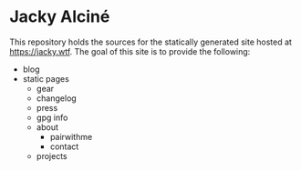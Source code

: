 # Jacky Alciné

This repository holds the sources for the statically generated site hosted at
<https://jacky.wtf>. The goal of this site is to provide the following:

  * blog
  * static pages
    * gear
    * changelog
    * press
    * gpg info
    * about
      * pairwithme
      * contact
    * projects
